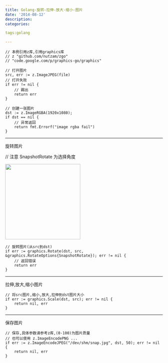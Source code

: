 ```yaml
---
title: Golang-旋转-拉伸-放大-缩小-图片
date: '2014-08-12'
description:
categories:

tags:golang

---
```


	// 本例引用z库,引用graphics库
	// z "github.com/nutzam/zgo"
	// "code.google.com/p/graphics-go/graphics"

	// 打开图片
	src, err := z.ImageJPEG(file)
	// 打开失败
	if err != nil {
	    // 踢出
	    return err
	}

	// 创建一张图片
	dst := z.ImageRGBA(1920x1080);
	if dst == nil {
	    // 异常返回
	    return fmt.Errorf("image rgba fail")
	}

---
旋转图片

// 注意 SnapshotRotate 为选择角度

<img src="{{urls.media}}/Golang-旋转-拉伸-放大-缩小-图片/1.jpg" alt="" width="240">

	// 旋转图片(从src到dst)
	if err := graphics.Rotate(dst, src, &graphics.RotateOptions{SnapshotRotate}); err != nil {
		// 返回错误
		return err
	}

---
拉伸,放大,缩小图片

	// 将src图片,缩小,放大,拉伸到dst图片大小
	if err := graphics.Scale(dst, src); err != nil {
		return nil, err
	}

---
保存图片

	// 保存,具体参数请参考z库,(0-100)为图片质量
	// 也可以使用 z.ImageEncodePNG ...
	if err := z.ImageEncodeJPEG("/dev/shm/snap.jpg", dst, 50); err != nil {
		return nil, err
	}	
